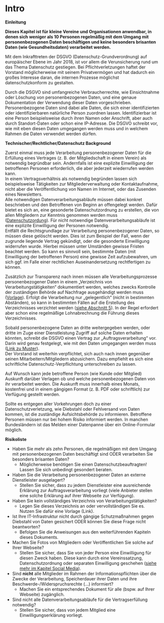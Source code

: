 # Intro
**Einleitung**

**Dieses Kapitel ist für kleine Vereine und Organisationen anwendbar, in denen sich weniger als 10 Personen regelmäßig mit dem Umgang mit personenbezogenen Daten beschäftigen und keine besonders brisanten Daten (wie Gesundheitsdaten) verarbeitet werden.**

Mit dem Inkrafttreten der DSGVO (Datenschutz-Grundverordnung) auf europäischer Ebene im Jahr 2018, ist vor allem die Verunsicherung rund um das Thema Datenschutz gestiegen. Bei Pflichtverletzungen haftet der Vorstand möglicherweise mit seinem Privatvermögen und hat dadurch ein großes Interesse daran, die internen Prozesse möglichst datenschutzkonform zu gestalten.

Durch die DSGVO sind umfangreiche Verbraucherrechte, wie Einsichtnahme oder Löschung von personenbezogenen Daten, und eine genaue Dokumentation der Verwendung dieser Daten vorgeschrieben.<br/>
Personenbezogene Daten sind dabei alle Daten, die sich einer identifizierten oder identifizierbaren natürliche Person zuordnen lassen. Identifizierbar ist eine Person beispielsweise durch ihren Namen oder Anschrift, aber auch durch Standort-Daten oder schon eine IP-Adresse. Die DSGVO schreibt vor, wie mit eben diesen Daten umgegangen werden muss und in welchem Rahmen die Daten verwendet werden dürfen.

**Technischer/Rechtlicher/Datenschutz Background**

Zuerst einmal muss jede Verarbeitung personenbezogener Daten für die Erfüllung eines Vertrages (z. B. der Mitgliedschaft in einem Verein) als notwendig begründbar sein. Andernfalls ist eine explizite Einwilligung der betroffenen Personen erforderlich, die aber jederzeit wiederrufen werden kann. <br/>
In einem Vertragsverhältnis als notwendig begründen lassen sich beispielsweise Tätigkeiten zur Mitgliederverwaltung oder Kontaktaufnahme, nicht aber die Veröffentlichung von Namen im Internet, oder das Zusenden eines Newsletters.<br/>
Alle notwendigen Datenverarbeitungsabläufe müssen dabei konkret beschrieben und den Betroffenen von Beginn an offengelegt werden. Dafür bietet es sich an, eine gesonderte Datenschutzordnung zu erstellen, die von allen Mitgliedern zur Kenntnis genommen werden muss ([Datenschutzordung](https://lfd.niedersachsen.de/download/139476)). Für nicht notwendige Datenverarbeitungsabläufe ist eine explizite Einwilligung der Personen notwendig.<br/>
Entfällt die Rechtsgrundlage zur Verarbeitung personenbezogener Daten, so müssen diese gelöscht werden. Dies ist zum Beispiel der Fall, wenn der zugrunde liegende Vertrag gekündigt, oder die gesonderte Einwilligung widerrufen wurde. Hierbei müssen unter Umständen gewisse Fristen beachtet werden. So kann es sinnvoll sein, bestimmte Daten (mit Einwilligung der betroffenen Person) eine gewisse Zeit aufzubewahren, um sich ggf. im Falle einer rechtlichen Auseinandersetzung rechtfertigen zu können.

Zusätzlich zur Transparenz nach innen müssen alle Verarbeitungsprozesse personenbezogener Daten in einem „Verzeichnis von Verarbeitungstätigkeiten“ dokumentiert werden, welches zwecks Kontrolle der zuständigen Behörde auf Nachfrage ausgehändigt werden muss ([Vorlage](https://www.ldi.nrw.de/mainmenu_Datenschutz/submenu_Verzeichnis-Verarbeitungstaetigkeiten/Inhalt/Verarbeitungstaetigkeiten/Muster-Verarbeitungsverzeichnis-Verantwortlicher.pdf)). Erfolgt die Verarbeitung nur „gelegentlich“ (nicht in bestimmten Abständen), so kann in bestimmten Fällen auf die Erstellung des Verzeichnisses verzichtet werden ([siehe Abschnitt 5](https://lfd.niedersachsen.de/download/127457/Hinweise_zum_Verzeichnis_von_Verarbeitungstaetigkeiten.pdf.pdf)). In der Regel erfordert aber schon eine regelmäßige Lohnabrechnung die Führung dieses Verzeichnisses.

Sobald personenbezogene Daten an dritte weitergegeben werden, oder dritte im Zuge einer Dienstleistung Zugriff auf solche Daten erhalten könnten, schreibt die DSGVO einen Vertrag zur „Auftragsverarbeitung“ vor. Darin wird genau festgelegt, wie mit den Daten umgegangen werden muss ([Link zu Muster](https://www.lda.bayern.de/media/muster_adv.pdf)). <br/>
Der Vorstand ist weiterhin verpflichtet, sich auch nach innen gegenüber seinen Mitarbeitern/Mitgliedern abzusichern. Dazu empfiehlt es sich eine schriftliche Datenschutz-Verpflichtung unterschreiben zu lassen. 

Auf Wunsch kann jede betroffene Person (wie Kunde oder Mitglied) Auskunft darüber Verlagen ob und welche personenbezogenen Daten von ihr verarbeitet werden. Die Auskunft muss innerhalb eines Monats, kostenfrei und in einem gängigen Format (z. B. PDF oder schriftlich) zur Verfügung gestellt werden.

Sollte es entgegen aller Vorkehrungen doch zu einer Datenschutzverletzung, wie Diebstahl oder Fehlversand von Daten kommen, ist die zuständige Aufsichtsbehörde zu informieren. Betroffene Personen müssen nur bei hohem Risiko informiert werden. In manchen Bundesländern ist das Melden einer Datenpanne über ein Online-Formular möglich.

**Risikoliste**

* Haben Sie mehr als zehn Personen, die regelmäßigen mit dem Umgang mit personenbezogenen Daten beschäftigt sind ODER
  verarbeiten Sie besonders brisanten Daten?
  * Möglicherweise benötigen Sie einen Datenschutzbeauftragten! Lassen Sie sich unbedingt gesondert beraten.
* Haben Sie die Verarbeitung personenbezogener Daten an externe Dienstleister ausgelagert?
  * Stellen Sie sicher, dass zu jedem Dienstleister eine ausreichende Erklärung zur Auftragsverarbeitung vorliegt (viele Anbieter stellen eine solche Erklärung auf ihrer Webseite zur Verfügung).
* Haben Sie kein vollständiges Verzeichnis von Verarbeitungstätigkeiten?
  * Legen Sie dieses Verzeichnis an oder vervollständigen Sie es. Nutzen Sie dafür eine Vorlage (Link).
* Ist Ihre IT-Infrastruktur nicht durch gängige Schutzmaßnahmen gegen Diebstahl von Daten gesichert ODER
  können Sie diese Frage nicht beantworten?
  * Befolgen Sie die Anweisungen aus den weiterführenden Kapiteln dieses Dokuments.
* Machen Sie Fotos von Mitgliedern oder Veröffentlichen Sie solche auf Ihrer Webseite?
  * Stellen Sie sicher, dass Sie von jeder Person eine Einwilligung für diesen Zweck haben. Diese kann durch eine Vereinssatzung, Datenschutzordnung oder separaten Einwilligung geschehen ([siehe mehr im Kapitel Social Media](https://github.com/FlorianWoelki/mp_it_sicherheit/blob/master/social_media_chapter.md)).
* Sind **nicht** alle Mitglieder im Rahmen der Informationspflichten über die Zwecke der Verarbeitung, Speicherdauer ihrer Daten und ihre Beschwerde-/Widerspruchsrechte (…) informiert?
  * Machen Sie ein entsprechendes Dokument für alle (bspw. auf Ihrer Webseite) zugänglich.
* Sind nicht alle Datenverarbeitungsabläufe für die Vertragserfüllung notwendig?
  * Stellen Sie sicher, dass von jedem Mitglied eine Einwilligungserklärung vorliegt.
